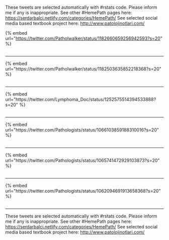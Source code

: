 

These tweets are selected automatically with #rstats code. Please inform me if any is inappropriate.
See other #HemePath pages here: https://serdarbalci.netlify.com/categories/HemePath/ 
See selected social media based textbook project here: http://www.patolojinotlari.com/

{% embed url="https://twitter.com/Patholwalker/status/1182660659256942593?s=20" %}<br>
<br>
<hr>
{% embed url="https://twitter.com/Patholwalker/status/1182503635852218368?s=20" %}<br>
<br>
<hr>
{% embed url="https://twitter.com/Lymphoma_Doc/status/1252575514394533888?s=20" %}<br>
<br>
<hr>
{% embed url="https://twitter.com/Pathologists/status/1066103859188310016?s=20" %}<br>
<br>
<hr>
{% embed url="https://twitter.com/Pathologists/status/1065741472929103873?s=20" %}<br>
<br>
<hr>
{% embed url="https://twitter.com/Pathologists/status/1062094691913658368?s=20" %}<br>
<br>
<hr>


These tweets are selected automatically with #rstats code. Please inform me if any is inappropriate.
See other #HemePath pages here: https://serdarbalci.netlify.com/categories/HemePath/ 
See selected social media based textbook project here: http://www.patolojinotlari.com/
